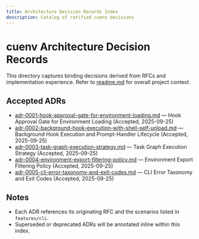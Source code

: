 ```yaml
---
title: Architecture Decision Records Index
description: Catalog of ratified cuenv decisions
---
```


# cuenv Architecture Decision Records

This directory captures binding decisions derived from RFCs and implementation experience. Refer to [readme.md](../../readme.md:1) for overall project context.

## Accepted ADRs

- [adr-0001-hook-approval-gate-for-environment-loading.md](./adr-0001-hook-approval-gate-for-environment-loading.md:1) — Hook Approval Gate for Environment Loading (Accepted, 2025-09-25)
- [adr-0002-background-hook-execution-with-shell-self-unload.md](./adr-0002-background-hook-execution-with-shell-self-unload.md:1) — Background Hook Execution and Prompt-Handler Lifecycle (Accepted, 2025-09-25)
- [adr-0003-task-graph-execution-strategy.md](./adr-0003-task-graph-execution-strategy.md:1) — Task Graph Execution Strategy (Accepted, 2025-09-25)
- [adr-0004-environment-export-filtering-policy.md](./adr-0004-environment-export-filtering-policy.md:1) — Environment Export Filtering Policy (Accepted, 2025-09-25)
- [adr-0005-cli-error-taxonomy-and-exit-codes.md](./adr-0005-cli-error-taxonomy-and-exit-codes.md:1) — CLI Error Taxonomy and Exit Codes (Accepted, 2025-09-25)

## Notes

- Each ADR references its originating RFC and the scenarios listed in `features/cli`.
- Superseded or deprecated ADRs will be annotated inline within this index.
